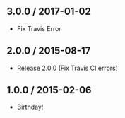 ## 3.0.0 / 2017-01-02
  * Fix Travis Error

## 2.0.0 / 2015-08-17
  * Release 2.0.0 (Fix Travis CI errors)

## 1.0.0 / 2015-02-06
  * Birthday!
